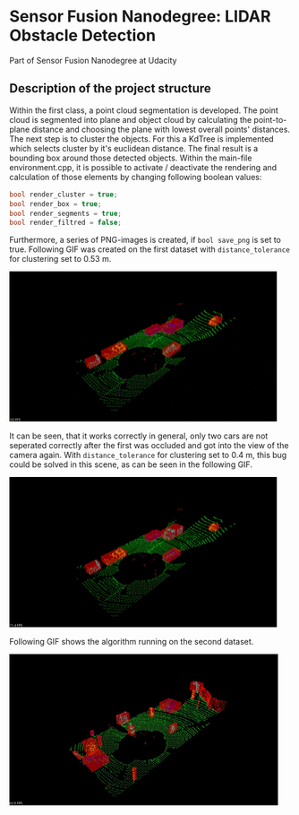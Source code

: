 # Sensor Fusion Nanodegree: LIDAR Obstacle Detection
Part of Sensor Fusion Nanodegree at Udacity

## Description of the project structure
Within the first class, a point cloud segmentation is developed. The point cloud is segmented into plane and object cloud by calculating the point-to-plane distance and choosing the plane with lowest overall points' distances. 
The next step is to cluster the objects. For this a KdTree is implemented which selects cluster by it's euclidean distance. 
The final result is a bounding box around those detected objects.
Within the main-file environment.cpp, it is possible to activate / deactivate the rendering and calculation of those elements by changing following boolean values: 
```c++
bool render_cluster = true;
bool render_box = true;
bool render_segments = true;
bool render_filtred = false;
```
Furthermore, a series of PNG-images is created, if `bool save_png` is set to true.
Following GIF was created on the first dataset with `distance_tolerance` for clustering set to 0.53 m. 

![](Birdseye_view_pcd1_1.gif)

It can be seen, that it works correctly in general, only two cars are not seperated correctly after the first was occluded and got into the view of the camera again. With `distance_tolerance` for clustering set to 0.4 m, this bug could be solved in this scene, as can be seen in the following GIF.

![](Birdseye_view_pcd1_2.gif)

Following GIF shows the algorithm running on the second dataset. 

![](Birdseye_view_pcd2.gif)
